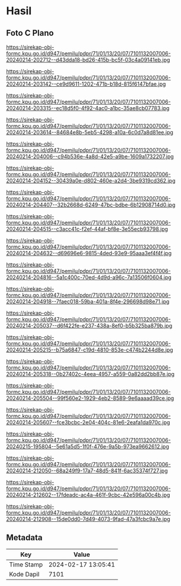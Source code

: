 # Hasil

## Foto C Plano

https://sirekap-obj-formc.kpu.go.id/d947/pemilu/pdpr/71/01/13/20/07/7101132007006-20240214-202712--d43dda18-bd26-415b-bc5f-03c4a09141eb.jpg

https://sirekap-obj-formc.kpu.go.id/d947/pemilu/pdpr/71/01/13/20/07/7101132007006-20240214-203142--ce9d9611-1202-471b-b18d-815f6147bfae.jpg

https://sirekap-obj-formc.kpu.go.id/d947/pemilu/pdpr/71/01/13/20/07/7101132007006-20240214-203315--ec18d5f0-4f92-4ac0-a1bc-35ae8cb07783.jpg

https://sirekap-obj-formc.kpu.go.id/d947/pemilu/pdpr/71/01/13/20/07/7101132007006-20240214-203614--84684e8b-5eb5-4298-a10a-6c0d7a8d81ee.jpg

https://sirekap-obj-formc.kpu.go.id/d947/pemilu/pdpr/71/01/13/20/07/7101132007006-20240214-204006--c94b536e-4a8d-42e5-a9be-1609a1732207.jpg

https://sirekap-obj-formc.kpu.go.id/d947/pemilu/pdpr/71/01/13/20/07/7101132007006-20240214-204152--30439a0e-d802-460e-a2d4-3be9319cd362.jpg

https://sirekap-obj-formc.kpu.go.id/d947/pemilu/pdpr/71/01/13/20/07/7101132007006-20240214-204407--32b2668d-6249-47bc-bdbe-6b12908714d0.jpg

https://sirekap-obj-formc.kpu.go.id/d947/pemilu/pdpr/71/01/13/20/07/7101132007006-20240214-204515--c3acc41c-f2ef-44af-bf8e-3e55ecb93798.jpg

https://sirekap-obj-formc.kpu.go.id/d947/pemilu/pdpr/71/01/13/20/07/7101132007006-20240214-204632--d69696e6-9815-4ded-93e9-95aaa3ef4f4f.jpg

https://sirekap-obj-formc.kpu.go.id/d947/pemilu/pdpr/71/01/13/20/07/7101132007006-20240214-204816--5a1c400c-70ed-4d9d-a96c-7a13506f0604.jpg

https://sirekap-obj-formc.kpu.go.id/d947/pemilu/pdpr/71/01/13/20/07/7101132007006-20240214-204918--7faec018-59ba-401a-8f4e-296698d98e71.jpg

https://sirekap-obj-formc.kpu.go.id/d947/pemilu/pdpr/71/01/13/20/07/7101132007006-20240214-205037--d6f422fe-e237-438a-8ef0-b5b325ba879b.jpg

https://sirekap-obj-formc.kpu.go.id/d947/pemilu/pdpr/71/01/13/20/07/7101132007006-20240214-205215--b75a6847-c19d-4810-853e-c474b2244d8e.jpg

https://sirekap-obj-formc.kpu.go.id/d947/pemilu/pdpr/71/01/13/20/07/7101132007006-20240214-205318--0b27402c-4eea-4957-a559-0a82dd2bb87e.jpg

https://sirekap-obj-formc.kpu.go.id/d947/pemilu/pdpr/71/01/13/20/07/7101132007006-20240214-205504--99f560e2-1929-4eb2-8589-9e6aaaad39ce.jpg

https://sirekap-obj-formc.kpu.go.id/d947/pemilu/pdpr/71/01/13/20/07/7101132007006-20240214-205607--fce3bcbc-2e04-404c-81e6-2eafa1da970c.jpg

https://sirekap-obj-formc.kpu.go.id/d947/pemilu/pdpr/71/01/13/20/07/7101132007006-20240215-195804--5e61a5d5-1f0f-476e-9a5b-973ea9662612.jpg

https://sirekap-obj-formc.kpu.go.id/d947/pemilu/pdpr/71/01/13/20/07/7101132007006-20240214-212050--68a249f9-17a7-48d5-841f-6ac35374f727.jpg

https://sirekap-obj-formc.kpu.go.id/d947/pemilu/pdpr/71/01/13/20/07/7101132007006-20240214-212602--17fdeadc-ac4a-461f-9cbc-42e596a00c4b.jpg

https://sirekap-obj-formc.kpu.go.id/d947/pemilu/pdpr/71/01/13/20/07/7101132007006-20240214-212908--15de0dd0-7d49-4073-9fad-47a3fcbc9a7e.jpg


## Metadata

| Key        | Value               |
| ---------- | ------------------- |
| Time Stamp | 2024-02-17 13:05:41 |
| Kode Dapil | 7101                |



